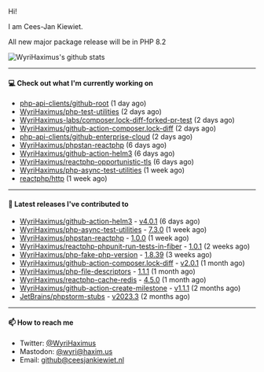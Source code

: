 Hi!

I am Cees-Jan Kiewiet.

All new major package release will be in PHP 8.2

![WyriHaximus's github stats](https://github-readme-stats.vercel.app/api?username=WyriHaximus&show_icons=true)

---

#### 💻 Check out what I'm currently working on

- [php-api-clients/github-root](https://github.com/php-api-clients/github-root) (1 day ago)
- [WyriHaximus/php-test-utilities](https://github.com/WyriHaximus/php-test-utilities) (2 days ago)
- [WyriHaximus-labs/composer.lock-diff-forked-pr-test](https://github.com/WyriHaximus-labs/composer.lock-diff-forked-pr-test) (2 days ago)
- [WyriHaximus/github-action-composer.lock-diff](https://github.com/WyriHaximus/github-action-composer.lock-diff) (2 days ago)
- [php-api-clients/github-enterprise-cloud](https://github.com/php-api-clients/github-enterprise-cloud) (2 days ago)
- [WyriHaximus/phpstan-reactphp](https://github.com/WyriHaximus/phpstan-reactphp) (6 days ago)
- [WyriHaximus/github-action-helm3](https://github.com/WyriHaximus/github-action-helm3) (6 days ago)
- [WyriHaximus/reactphp-opportunistic-tls](https://github.com/WyriHaximus/reactphp-opportunistic-tls) (6 days ago)
- [WyriHaximus/php-async-test-utilities](https://github.com/WyriHaximus/php-async-test-utilities) (1 week ago)
- [reactphp/http](https://github.com/reactphp/http) (1 week ago)

---

#### 🔭 Latest releases I've contributed to

- [WyriHaximus/github-action-helm3](https://github.com/WyriHaximus/github-action-helm3) - [v4.0.1](https://github.com/WyriHaximus/github-action-helm3/releases/tag/v4.0.1) (6 days ago)
- [WyriHaximus/php-async-test-utilities](https://github.com/WyriHaximus/php-async-test-utilities) - [7.3.0](https://github.com/WyriHaximus/php-async-test-utilities/releases/tag/7.3.0) (1 week ago)
- [WyriHaximus/phpstan-reactphp](https://github.com/WyriHaximus/phpstan-reactphp) - [1.0.0](https://github.com/WyriHaximus/phpstan-reactphp/releases/tag/1.0.0) (1 week ago)
- [WyriHaximus/reactphp-phpunit-run-tests-in-fiber](https://github.com/WyriHaximus/reactphp-phpunit-run-tests-in-fiber) - [1.0.1](https://github.com/WyriHaximus/reactphp-phpunit-run-tests-in-fiber/releases/tag/1.0.1) (2 weeks ago)
- [WyriHaximus/php-fake-php-version](https://github.com/WyriHaximus/php-fake-php-version) - [1.8.39](https://github.com/WyriHaximus/php-fake-php-version/releases/tag/1.8.39) (3 weeks ago)
- [WyriHaximus/github-action-composer.lock-diff](https://github.com/WyriHaximus/github-action-composer.lock-diff) - [v2.0.1](https://github.com/WyriHaximus/github-action-composer.lock-diff/releases/tag/v2.0.1) (1 month ago)
- [WyriHaximus/php-file-descriptors](https://github.com/WyriHaximus/php-file-descriptors) - [1.1.1](https://github.com/WyriHaximus/php-file-descriptors/releases/tag/1.1.1) (1 month ago)
- [WyriHaximus/reactphp-cache-redis](https://github.com/WyriHaximus/reactphp-cache-redis) - [4.5.0](https://github.com/WyriHaximus/reactphp-cache-redis/releases/tag/4.5.0) (1 month ago)
- [WyriHaximus/github-action-create-milestone](https://github.com/WyriHaximus/github-action-create-milestone) - [v1.1.1](https://github.com/WyriHaximus/github-action-create-milestone/releases/tag/v1.1.1) (2 months ago)
- [JetBrains/phpstorm-stubs](https://github.com/JetBrains/phpstorm-stubs) - [v2023.3](https://github.com/JetBrains/phpstorm-stubs/releases/tag/v2023.3) (2 months ago)

---

#### 📫 How to reach me

- Twitter: [@WyriHaximus](https://twitter.com/WyriHaximus)
- Mastodon: [@wyri@haxim.us](https://toot-toot.wyrihaxim.us/@wyri)
- Email: [github@ceesjankiewiet.nl](mailto:github@ceesjankiewiet.nl)
